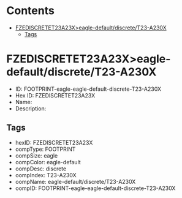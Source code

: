 



Contents
========

* [FZEDISCRETET23A23X>eagle-default/discrete/T23-A230X](#fzediscretet23a23xeagle-defaultdiscretet23-a230x)
	* [Tags](#tags)

# FZEDISCRETET23A23X>eagle-default/discrete/T23-A230X

- ID: FOOTPRINT-eagle-eagle-default-discrete-T23-A230X
- Hex ID: FZEDISCRETET23A23X
- Name: 
- Description: 

## Tags

- hexID: FZEDISCRETET23A23X
- oompType: FOOTPRINT
- oompSize: eagle
- oompColor: eagle-default
- oompDesc: discrete
- oompIndex: T23-A230X
- oompName: eagle-default/discrete/T23-A230X
- oompID: FOOTPRINT-eagle-eagle-default-discrete-T23-A230X

